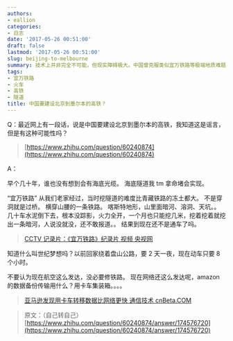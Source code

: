 ```yaml
---
authors:
- eallion
categories:
- 日志
date: '2017-05-26 00:51:00'
draft: false
lastmod: '2017-05-26 00:51:00'
slug: beijing-to-melbourne
summary: 技术上并非完全不可能，但现实障碍极大。中国曾克服类似宜万铁路等极端地质难题，证明工程潜力。海底隧道技术也在发展，航空发达不代表铁路无用，就像网络时代仍需卡车运输数据。不过目前跨国高铁涉及政治、经济、生态等复杂因素，短期内难以实现。历史经验提醒我们别轻易否定未来可能性，
tags:
- 宜万铁路
- 火车
- 高铁
- 隧道
title: 中国要建设北京到墨尔本的高铁？
---
```


Q：最近网上有一段话，说是中国要建设北京到墨尔本的高铁，我知道这是谣言，但是有这种可能性吗？

> [https://www.zhihu.com/question/60240874](https://www.zhihu.com/question/60240874)  

A：

早个几十年，谁也没有想到会有海底光缆。
海底隧道我 tm 拿命堵会实现。

“宜万铁路” 从我们老家经过，当时挖隧道的难度比青藏铁路的冻土都大。
不是穿洞就是过桥。
横穿山腰的一条铁路。
喀斯特地形，山里面暗河、溶洞、天坑。。
几十车水泥倒下去，根本没踪影，火力全开，一个月也只能挖几米，挖着挖着就挖出一条暗河，人说没就没，还不敢报道。。
结果到现在还不是通车了吗。

> [CCTV 记录片：《宜万铁路》纪录片 视频 央视网](http://tv.cntv.cn/videoset/C33369)

知道什么叫世纪梦想吗？以前回家绕着盘山公路，要 2 天一夜，现在动车只要 8 个小时。

不要认为现在航空这么发达，没必要修铁路。
现在网络还这么发达呢，amazon 的数据备份传输用什么？用卡车集装箱。。。。

> [亚马逊发现用卡车转移数据比网络更快 通信技术 cnBeta.COM](http://www.cnbeta.com/articles/tech/563297.htm)

> 原文：（自己转自己）[https://www.zhihu.com/question/60240874/answer/174576720](https://www.zhihu.com/question/60240874/answer/174576720)